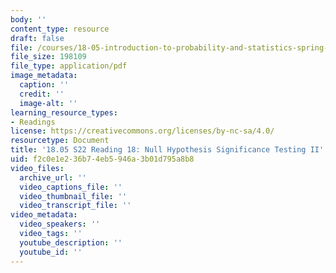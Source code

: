 ```yaml
---
body: ''
content_type: resource
draft: false
file: /courses/18-05-introduction-to-probability-and-statistics-spring-2022/mit18_05_s22_class18-prep.pdf
file_size: 198109
file_type: application/pdf
image_metadata:
  caption: ''
  credit: ''
  image-alt: ''
learning_resource_types:
- Readings
license: https://creativecommons.org/licenses/by-nc-sa/4.0/
resourcetype: Document
title: '18.05 S22 Reading 18: Null Hypothesis Significance Testing II'
uid: f2c0e1e2-36b7-4eb5-946a-3b01d795a8b8
video_files:
  archive_url: ''
  video_captions_file: ''
  video_thumbnail_file: ''
  video_transcript_file: ''
video_metadata:
  video_speakers: ''
  video_tags: ''
  youtube_description: ''
  youtube_id: ''
---
```

